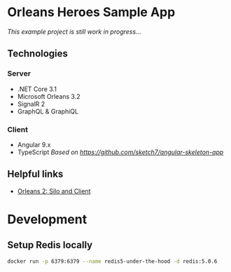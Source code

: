 # Orleans Heroes Sample App
*This example project is still work in progress...*

## Technologies

### Server
- .NET Core 3.1
- Microsoft Orleans 3.2
- SignalR 2
- GraphQL & GraphiQL

### Client
- Angular 9.x
- TypeScript
*Based on https://github.com/sketch7/angular-skeleton-app*


## Helpful links
- [Orleans 2: Silo and Client](Https://dotnet.github.io/orleans/Documentation/Getting-Started-With-Orleans/Running-the-Application.html)


# Development

## Setup Redis locally

```bash
docker run -p 6379:6379 --name redis5-under-the-hood -d redis:5.0.6
```